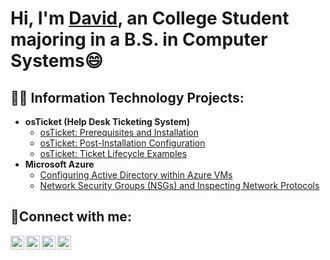 <h1>Hi, I'm <a href="">David</a>, an College Student majoring in a B.S. in Computer Systems😄</h1>

<h2>👨‍💻 Information Technology Projects:</h2>

- <b>osTicket (Help Desk Ticketing System)</b>
  - [osTicket: Prerequisites and Installation](https://github.com/DavidJacquet/osticket-prereqs)
  - [osTicket: Post-Installation Configuration](https://github.com/DavidJacquet/post-install-config)
  - [osTicket: Ticket Lifecycle Examples](https://github.com/DavidJacquet/ticket-lifecycle)
- <b>Microsoft Azure</b>
  - [Configuring Active Directory within Azure VMs](https://github.com/DavidJacquet/configure-ad)
  - [Network Security Groups (NSGs) and Inspecting Network Protocols](https://github.com/DavidJacquet/azure-network-protocols)


<h2>🤳Connect with me:</h2>

[<img align="left" alt="David | Twitter" width="22px" src="https://cdn.jsdelivr.net/npm/simple-icons@v3/icons/twitter.svg" />][twitter]
[<img align="left" alt="David | LinkedIn" width="22px" src="https://cdn.jsdelivr.net/npm/simple-icons@v3/icons/linkedin.svg" />][linkedin]
[<img align="left" alt="David | Instagram" width="22px" src="https://cdn.jsdelivr.net/npm/simple-icons@v3/icons/instagram.svg" />][instagram]
[<img align="left" alt="David | Instagram" width="22px" src="https://cdn.jsdelivr.net/npm/simple-icons@8.1.0/icons/microsoftoutlook.svg" />][Outlook]

[twitter]: https://twitter.com/
[instagram]: https://www.instagram.com/
[linkedin]: https://linkedin.com/in/
[Outlook]: Davidptin6@outlook.com
